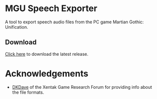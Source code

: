 # MGU Speech Exporter

A tool to export speech audio files from the PC game Martian Gothic: Unification.

## Download

[Click here](https://github.com/kapdap/mgu-speech-exporter/releases/download/70d95f4/MGUSpeechExporter.exe) to download the latest release.

# Acknowledgements

 * [DKDave](https://forum.xentax.com/viewtopic.php?t=20041) of the Xentak Game Research Forum for providing info about the file formats.
